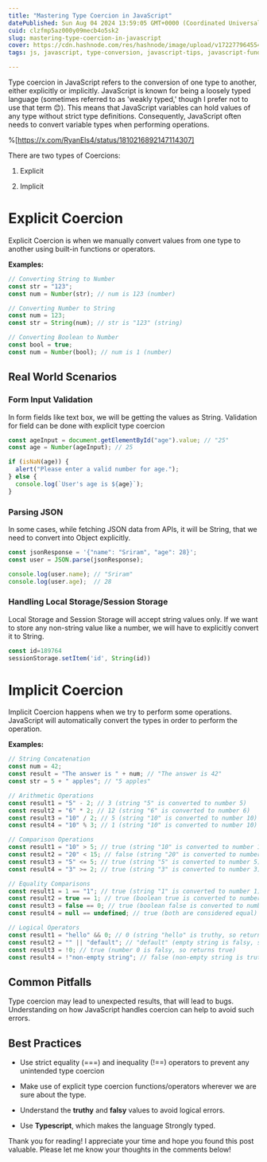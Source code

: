 ```yaml
---
title: "Mastering Type Coercion in JavaScript"
datePublished: Sun Aug 04 2024 13:59:05 GMT+0000 (Coordinated Universal Time)
cuid: clzfmp5az000y09mecb4o5sk2
slug: mastering-type-coercion-in-javascript
cover: https://cdn.hashnode.com/res/hashnode/image/upload/v1722779645547/37dbc17c-0bc4-4f05-bfcc-ee5125ef0fc0.png
tags: js, javascript, type-conversion, javascript-tips, javascript-fundamentals, javascript-type-coercion

---
```


Type coercion in JavaScript refers to the conversion of one type to another, either explicitly or implicitly. JavaScript is known for being a loosely typed language (sometimes referred to as 'weakly typed,' though I prefer not to use that term 😊). This means that JavaScript variables can hold values of any type without strict type definitions. Consequently, JavaScript often needs to convert variable types when performing operations.

%[https://x.com/RyanEls4/status/1810216892147114307] 

There are two types of Coercions:

1. Explicit
    
2. Implicit
    

# Explicit Coercion

Explicit Coercion is when we manually convert values from one type to another using built-in functions or operators.

**Examples:**

```javascript
// Converting String to Number
const str = "123";
const num = Number(str); // num is 123 (number)

// Converting Number to String
const num = 123;
const str = String(num); // str is "123" (string)

// Converting Boolean to Number
const bool = true;
const num = Number(bool); // num is 1 (number)
```

## Real World Scenarios

### Form Input Validation

In form fields like text box, we will be getting the values as String. Validation for field can be done with explicit type coercion

```javascript
const ageInput = document.getElementById("age").value; // "25"
const age = Number(ageInput); // 25

if (isNaN(age)) {
  alert("Please enter a valid number for age.");
} else {
  console.log(`User's age is ${age}`);
}
```

### Parsing JSON

In some cases, while fetching JSON data from APIs, it will be String, that we need to convert into Object explicitly.

```javascript
const jsonResponse = '{"name": "Sriram", "age": 28}';
const user = JSON.parse(jsonResponse);

console.log(user.name); // "Sriram"
console.log(user.age);  // 28
```

### Handling Local Storage/Session Storage

Local Storage and Session Storage will accept string values only. If we want to store any non-string value like a number, we will have to explicitly convert it to String.

```javascript
const id=189764
sessionStorage.setItem('id', String(id))
```

# Implicit Coercion

Implicit Coercion happens when we try to perform some operations. JavaScript will automatically convert the types in order to perform the operation.

**Examples:**

```javascript
// String Concatenation
const num = 42;
const result = "The answer is " + num; // "The answer is 42"
const str = 5 + " apples"; // "5 apples"

// Arithmetic Operations
const result1 = "5" - 2; // 3 (string "5" is converted to number 5)
const result2 = "6" * 2; // 12 (string "6" is converted to number 6)
const result3 = "10" / 2; // 5 (string "10" is converted to number 10)
const result4 = "10" % 3; // 1 (string "10" is converted to number 10)

// Comparison Operations
const result1 = "10" > 5; // true (string "10" is converted to number 10)
const result2 = "20" < 15; // false (string "20" is converted to number 20)
const result3 = "5" <= 5; // true (string "5" is converted to number 5)
const result4 = "3" >= 2; // true (string "3" is converted to number 3)

// Equality Comparisons
const result1 = 1 == "1"; // true (string "1" is converted to number 1)
const result2 = true == 1; // true (boolean true is converted to number 1)
const result3 = false == 0; // true (boolean false is converted to number 0)
const result4 = null == undefined; // true (both are considered equal)

// Logical Operators
const result1 = "hello" && 0; // 0 (string "hello" is truthy, so returns 0)
const result2 = "" || "default"; // "default" (empty string is falsy, so returns "default")
const result3 = !0; // true (number 0 is falsy, so returns true)
const result4 = !"non-empty string"; // false (non-empty string is truthy, so returns false)
```

## Common Pitfalls

Type coercion may lead to unexpected results, that will lead to bugs. Understanding on how JavaScript handles coercion can help to avoid such errors.

## Best Practices

* Use strict equality (===) and inequality (!==) operators to prevent any unintended type coercion
    
* Make use of explicit type coercion functions/operators wherever we are sure about the type.
    
* Understand the **truthy** and **falsy** values to avoid logical errors.
    
* Use **Typescript**, which makes the language Strongly typed.
    

Thank you for reading! I appreciate your time and hope you found this post valuable. Please let me know your thoughts in the comments below!